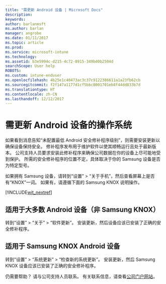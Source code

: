 ```yaml
---
title: "需更新 Android 设备 | Microsoft Docs"
description: 
keywords: 
author: barlanmsft
ms.author: barlan
manager: angrobe
ms.date: 01/11/2017
ms.topic: article
ms.prod: 
ms.service: microsoft-intune
ms.technology: 
ms.assetid: b3e5994c-d215-4c72-8915-349bd0b2504d
searchScope: User help
ROBOTS: 
ms.custom: intune-enduser
ms.openlocfilehash: 4b25e1c40473ac3c37c9122386611a1a23fb62cb
ms.sourcegitcommit: f2f147a1177d1cf5bbc8001701eb8f44dd833b7d
ms.translationtype: HT
ms.contentlocale: zh-CN
ms.lasthandoff: 12/12/2017
---
```

# <a name="you-need-to-update-your-android-devices-operating-system"></a>需更新 Android 设备的操作系统

如果看到消息告知“未配置最低 Android 安全修补程序级别”，则需要安装更新以确保设备保持安全。 修补程序发布用于维护软件以使其顺畅运行且处于最新版本。 公司支持人员要求安装此修补程序来确保公司数据在你的设备上尽可能地受到保护。 所需的安全修补程序的位置不定，具体取决于你的 Samsung 设备是否为特定型号。

如果拥有 Samsung 设备，请转到“设置” > “关于手机”，然后查看屏幕上是否有“KNOX”一词。 如果有，请遵循下面的 Samsung KNOX 说明操作。

[!INCLUDE[wit_nextref](includes/end-user-os-update-guidance.md)]

## <a name="for-most-android-devices-non-samsung-knox"></a>适用于大多数 Android 设备（非 Samsung KNOX）

转到“设置” > “关于” > “软件更新”。 安装更新，然后设备应该已安装了正确的安全修补程序。

## <a name="for-samsung-knox-android-devices"></a>适用于 Samsung KNOX Android 设备

转到“设置” > “系统更新” > “检查新的系统更新”。 安装更新，然后 Samsung KNOX 设备应该已安装了正确的安全修补程序。



仍需要帮助？ 请与公司支持人员联系。 有关联系信息，请查看[公司门户网站](https://portal.manage.microsoft.com#HelpDeskDialog)。
